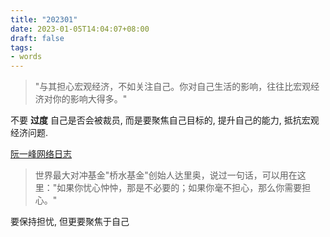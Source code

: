 ```yaml
---
title: "202301"
date: 2023-01-05T14:04:07+08:00
draft: false
tags:
- words
---
```


> "与其担心宏观经济，不如关注自己。你对自己生活的影响，往往比宏观经济对你的影响大得多。"

不要 **过度** 自己是否会被裁员, 而是要聚焦自己目标的, 提升自己的能力, 抵抗宏观经济问题.

[阮一峰网络日志](https://www.ruanyifeng.com/blog/2022/09/weekly-issue-223.html)

> 世界最大对冲基金"桥水基金"创始人达里奥，说过一句话，可以用在这里："如果你忧心忡忡，那是不必要的；如果你毫不担心，那么你需要担心。"

要保持担忧, 但更要聚焦于自己
